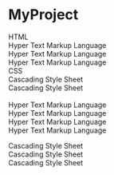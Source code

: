 # MyProject
HTML
<br>
Hyper Text Markup Language
<br>
Hyper Text Markup Language
<br>
Hyper Text Markup Language
<br>
CSS
<br>
Cascading Style Sheet
<br>
Cascading Style Sheet
<br>
<br>
Hyper Text Markup Language
<br>
Hyper Text Markup Language
<br>
Hyper Text Markup Language
<br>
Hyper Text Markup Language

Cascading Style Sheet
<br>
Cascading Style Sheet
<br>
Cascading Style Sheet


